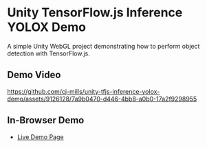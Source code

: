 # Unity TensorFlow.js Inference YOLOX Demo
A simple Unity WebGL project demonstrating how to perform object detection with TensorFlow.js.

## Demo Video


https://github.com/cj-mills/unity-tfjs-inference-yolox-demo/assets/9126128/7a9b0470-d446-4bb8-a0b0-17a2f9298955





## In-Browser Demo

* [Live Demo Page](https://cj-mills.github.io/unity-tfjs-inference-yolox-demo/)

